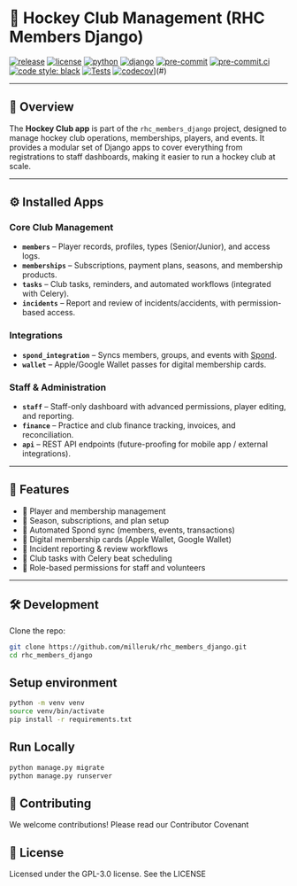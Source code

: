 # 🏑 Hockey Club Management (RHC Members Django)

[![release](https://img.shields.io/github/v/release/milleruk/rhc_members_django?color=blue&label=release)](https://github.com/milleruk/rhc_members_django/releases) [![license](https://img.shields.io/badge/license-GPL--3.0-orange)](LICENSE) [![python](https://img.shields.io/badge/python-3.10%20%7C%203.11%20%7C%203.12%20%7C%203.13-blue)](https://www.python.org/) [![django](https://img.shields.io/badge/django-5.2+-green)](https://www.djangoproject.com/) [![pre-commit](https://img.shields.io/badge/pre--commit-enabled-lightgrey?logo=pre-commit)](https://pre-commit.com/) [![pre-commit.ci](https://results.pre-commit.ci/badge/github/milleruk/rhc_members_django/main.svg)](https://results.pre-commit.ci/latest/github/milleruk/rhc_members_django/main) [![code style: black](https://img.shields.io/badge/code%20style-black-black)](https://github.com/psf/black) [![Tests](https://github.com/milleruk/rhc_members_django/actions/workflows/django.yml/badge.svg)](https://github.com/milleruk/rhc_members_django/actions) [![codecov](https://codecov.io/gh/milleruk/rhc_members_django/branch/main/graph/badge.svg)](https://codecov.io/gh/milleruk/rhc_members_django)](#)

---

## 📖 Overview
The **Hockey Club app** is part of the `rhc_members_django` project, designed to manage hockey club operations, memberships, players, and events. It provides a modular set of Django apps to cover everything from registrations to staff dashboards, making it easier to run a hockey club at scale.

---

## ⚙️ Installed Apps

### Core Club Management
- **`members`** – Player records, profiles, types (Senior/Junior), and access logs.
- **`memberships`** – Subscriptions, payment plans, seasons, and membership products.
- **`tasks`** – Club tasks, reminders, and automated workflows (integrated with Celery).
- **`incidents`** – Report and review of incidents/accidents, with permission-based access.

### Integrations
- **`spond_integration`** – Syncs members, groups, and events with [Spond](https://spond.com).
- **`wallet`** – Apple/Google Wallet passes for digital membership cards.

### Staff & Administration
- **`staff`** – Staff-only dashboard with advanced permissions, player editing, and reporting.
- **`finance`** – Practice and club finance tracking, invoices, and reconciliation.
- **`api`** – REST API endpoints (future-proofing for mobile app / external integrations).

---

## 🚀 Features
- 🏑 Player and membership management
- 📅 Season, subscriptions, and plan setup
- 🔄 Automated Spond sync (members, events, transactions)
- 📲 Digital membership cards (Apple Wallet, Google Wallet)
- 📝 Incident reporting & review workflows
- 🔔 Club tasks with Celery beat scheduling
- 🔐 Role-based permissions for staff and volunteers

---

## 🛠️ Development

Clone the repo:
```bash
git clone https://github.com/milleruk/rhc_members_django.git
cd rhc_members_django
```

## Setup environment
```bash
python -m venv venv
source venv/bin/activate
pip install -r requirements.txt
```

## Run Locally
```bash
python manage.py migrate
python manage.py runserver
```

## 👥 Contributing
We welcome contributions! Please read our Contributor Covenant

## 📜 License
Licensed under the GPL-3.0 license. See the LICENSE
